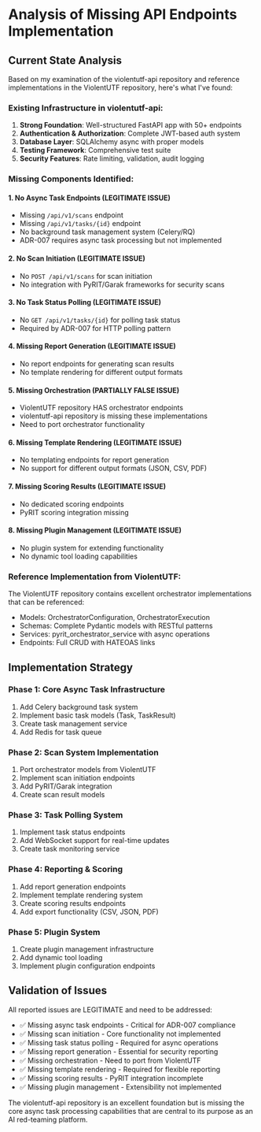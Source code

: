 # Analysis of Missing API Endpoints Implementation

## Current State Analysis

Based on my examination of the violentutf-api repository and reference implementations in the ViolentUTF repository, here's what I've found:

### Existing Infrastructure in violentutf-api:
1. **Strong Foundation**: Well-structured FastAPI app with 50+ endpoints
2. **Authentication & Authorization**: Complete JWT-based auth system
3. **Database Layer**: SQLAlchemy async with proper models
4. **Testing Framework**: Comprehensive test suite
5. **Security Features**: Rate limiting, validation, audit logging

### Missing Components Identified:

#### 1. No Async Task Endpoints (LEGITIMATE ISSUE)
- Missing `/api/v1/scans` endpoint
- Missing `/api/v1/tasks/{id}` endpoint
- No background task management system (Celery/RQ)
- ADR-007 requires async task processing but not implemented

#### 2. No Scan Initiation (LEGITIMATE ISSUE)
- No `POST /api/v1/scans` for scan initiation
- No integration with PyRIT/Garak frameworks for security scans

#### 3. No Task Status Polling (LEGITIMATE ISSUE)
- No `GET /api/v1/tasks/{id}` for polling task status
- Required by ADR-007 for HTTP polling pattern

#### 4. Missing Report Generation (LEGITIMATE ISSUE)
- No report endpoints for generating scan results
- No template rendering for different output formats

#### 5. Missing Orchestration (PARTIALLY FALSE ISSUE)
- ViolentUTF repository HAS orchestrator endpoints
- violentutf-api repository is missing these implementations
- Need to port orchestrator functionality

#### 6. Missing Template Rendering (LEGITIMATE ISSUE)
- No templating endpoints for report generation
- No support for different output formats (JSON, CSV, PDF)

#### 7. Missing Scoring Results (LEGITIMATE ISSUE)
- No dedicated scoring endpoints
- PyRIT scoring integration missing

#### 8. Missing Plugin Management (LEGITIMATE ISSUE)
- No plugin system for extending functionality
- No dynamic tool loading capabilities

### Reference Implementation from ViolentUTF:
The ViolentUTF repository contains excellent orchestrator implementations that can be referenced:
- Models: OrchestratorConfiguration, OrchestratorExecution
- Schemas: Complete Pydantic models with RESTful patterns
- Services: pyrit_orchestrator_service with async operations
- Endpoints: Full CRUD with HATEOAS links

## Implementation Strategy

### Phase 1: Core Async Task Infrastructure
1. Add Celery background task system
2. Implement basic task models (Task, TaskResult)
3. Create task management service
4. Add Redis for task queue

### Phase 2: Scan System Implementation
1. Port orchestrator models from ViolentUTF
2. Implement scan initiation endpoints
3. Add PyRIT/Garak integration
4. Create scan result models

### Phase 3: Task Polling System
1. Implement task status endpoints
2. Add WebSocket support for real-time updates
3. Create task monitoring service

### Phase 4: Reporting & Scoring
1. Add report generation endpoints
2. Implement template rendering system
3. Create scoring results endpoints
4. Add export functionality (CSV, JSON, PDF)

### Phase 5: Plugin System
1. Create plugin management infrastructure
2. Add dynamic tool loading
3. Implement plugin configuration endpoints

## Validation of Issues

All reported issues are LEGITIMATE and need to be addressed:
- ✅ Missing async task endpoints - Critical for ADR-007 compliance
- ✅ Missing scan initiation - Core functionality not implemented
- ✅ Missing task status polling - Required for async operations
- ✅ Missing report generation - Essential for security reporting
- ✅ Missing orchestration - Need to port from ViolentUTF
- ✅ Missing template rendering - Required for flexible reporting
- ✅ Missing scoring results - PyRIT integration incomplete
- ✅ Missing plugin management - Extensibility not implemented

The violentutf-api repository is an excellent foundation but is missing the core async task processing capabilities that are central to its purpose as an AI red-teaming platform.

